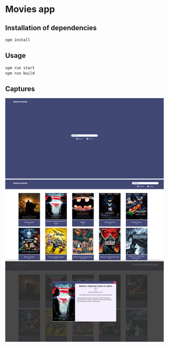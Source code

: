 # Movies app

## Installation of dependencies

```bash or fish
npm install
```

## Usage

```bash or fish
npm run start
npm run build
```
## Captures

![GitHub Logo](./public/screen3.png)
![GitHub Logo](./public/screen.png)
![GitHub Logo](./public/screen2.png)
